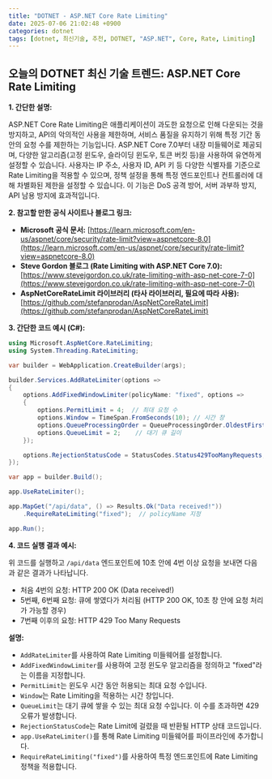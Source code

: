 ```yaml
---
title: "DOTNET - ASP.NET Core Rate Limiting"
date: 2025-07-06 21:02:48 +0900
categories: dotnet
tags: [dotnet, 최신기술, 추천, DOTNET, "ASP.NET", Core, Rate, Limiting]
---
```


## 오늘의 DOTNET 최신 기술 트렌드: **ASP.NET Core Rate Limiting**

**1. 간단한 설명:**

ASP.NET Core Rate Limiting은 애플리케이션이 과도한 요청으로 인해 다운되는 것을 방지하고, API의 악의적인 사용을 제한하며, 서비스 품질을 유지하기 위해 특정 기간 동안의 요청 수를 제한하는 기능입니다.  ASP.NET Core 7.0부터 내장 미들웨어로 제공되며, 다양한 알고리즘(고정 윈도우, 슬라이딩 윈도우, 토큰 버킷 등)을 사용하여 유연하게 설정할 수 있습니다. 사용자는 IP 주소, 사용자 ID, API 키 등 다양한 식별자를 기준으로 Rate Limiting을 적용할 수 있으며, 정책 설정을 통해 특정 엔드포인트나 컨트롤러에 대해 차별화된 제한을 설정할 수 있습니다.  이 기능은 DoS 공격 방어, 서버 과부하 방지, API 남용 방지에 효과적입니다.

**2. 참고할 만한 공식 사이트나 블로그 링크:**

*   **Microsoft 공식 문서:** [https://learn.microsoft.com/en-us/aspnet/core/security/rate-limit?view=aspnetcore-8.0](https://learn.microsoft.com/en-us/aspnet/core/security/rate-limit?view=aspnetcore-8.0)
*   **Steve Gordon 블로그 (Rate Limiting with ASP.NET Core 7.0):** [https://www.stevejgordon.co.uk/rate-limiting-with-asp-net-core-7-0](https://www.stevejgordon.co.uk/rate-limiting-with-asp-net-core-7-0)
*   **AspNetCoreRateLimit 라이브러리 (타사 라이브러리, 필요에 따라 사용):** [https://github.com/stefanprodan/AspNetCoreRateLimit](https://github.com/stefanprodan/AspNetCoreRateLimit)

**3. 간단한 코드 예시 (C#):**

```csharp
using Microsoft.AspNetCore.RateLimiting;
using System.Threading.RateLimiting;

var builder = WebApplication.CreateBuilder(args);

builder.Services.AddRateLimiter(options =>
{
    options.AddFixedWindowLimiter(policyName: "fixed", options =>
    {
        options.PermitLimit = 4;  // 최대 요청 수
        options.Window = TimeSpan.FromSeconds(10); // 시간 창
        options.QueueProcessingOrder = QueueProcessingOrder.OldestFirst;
        options.QueueLimit = 2;    // 대기 큐 길이
    });

    options.RejectionStatusCode = StatusCodes.Status429TooManyRequests;
});

var app = builder.Build();

app.UseRateLimiter();

app.MapGet("/api/data", () => Results.Ok("Data received!"))
    .RequireRateLimiting("fixed");  // policyName 지정

app.Run();
```

**4. 코드 실행 결과 예시:**

위 코드를 실행하고 `/api/data` 엔드포인트에 10초 안에 4번 이상 요청을 보내면 다음과 같은 결과가 나타납니다.

*   처음 4번의 요청: HTTP 200 OK (Data received!)
*   5번째, 6번째 요청: 큐에 쌓였다가 처리됨 (HTTP 200 OK, 10초 창 안에 요청 처리가 가능할 경우)
*   7번째 이후의 요청: HTTP 429 Too Many Requests

**설명:**

*   `AddRateLimiter`를 사용하여 Rate Limiting 미들웨어를 설정합니다.
*   `AddFixedWindowLimiter`를 사용하여 고정 윈도우 알고리즘을 정의하고 "fixed"라는 이름을 지정합니다.
*   `PermitLimit`는 윈도우 시간 동안 허용되는 최대 요청 수입니다.
*   `Window`는 Rate Limiting을 적용하는 시간 창입니다.
*   `QueueLimit`는 대기 큐에 쌓을 수 있는 최대 요청 수입니다. 이 수를 초과하면 429 오류가 발생합니다.
*   `RejectionStatusCode`는 Rate Limit에 걸렸을 때 반환될 HTTP 상태 코드입니다.
*   `app.UseRateLimiter()`를 통해 Rate Limiting 미들웨어를 파이프라인에 추가합니다.
*   `RequireRateLimiting("fixed")`를 사용하여 특정 엔드포인트에 Rate Limiting 정책을 적용합니다.


